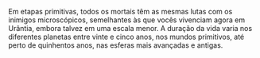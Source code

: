 ﻿Em etapas primitivas, todos os mortais têm as mesmas lutas com os inimigos microscópicos, semelhantes às que vocês vivenciam agora em Urântia, embora talvez em uma escala menor. A duração da vida varia nos diferentes planetas entre vinte e cinco anos, nos mundos primitivos, até perto de quinhentos anos, nas esferas mais avançadas e antigas.